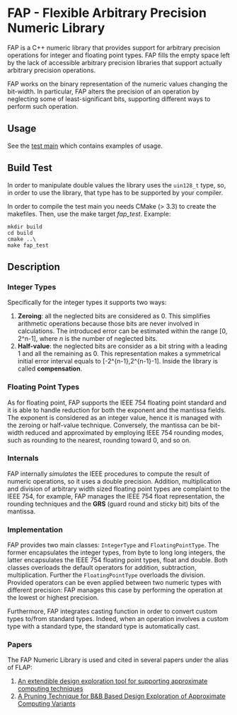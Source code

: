 # FAP - Flexible Arbitrary Precision Numeric Library

FAP is a C++ numeric library that provides support for arbitrary precision operations for integer and floating point types.
FAP fills the empty space left by the lack of accessible arbitrary precision libraries that support actually arbitrary precision operations.

FAP works on the binary representation of the numeric values changing the bit-width. In particular, FAP alters the precision of an operation by neglecting some of least-significant bits, supporting different ways to perform such operation. 

## Usage
See the [test main](test/main.cpp) which contains examples of usage.

## Build Test
In order to manipulate double values the library uses the `uin128_t` type, so, in order to use the library, that type has to be supported by your compiler.

In order to compile the test main you needs CMake (> 3.3) to create the makefiles. Then, use the make target *fap_test*.
Example:
```
mkdir build
cd build
cmake ..\
make fap_test
```

## Description
### Integer Types
Specifically for the integer types it supports two ways: 

1. **Zeroing**: all the neglected bits are considered as 0. This simplifies arithmetic operations because those bits are never involved in calculations. The introduced error can be estimated within the range [0, 2^n-1], where *n* is the number of neglected bits.
2. **Half-value**: the neglected bits are consider as a bit string with a leading 1 and all the remaining as 0. This representation makes a symmetrical initial error interval equals to [-2^{n-1},2^{n-1}-1]. Inside the library is called **compensation**.

### Floating Point Types
As for floating point, FAP supports the IEEE 754 floating point standard and it is able to handle reduction for both the exponent and the mantissa fields.
The exponent is considered as an integer value, hence it is managed with the zeroing or half-value technique.
Conversely, the mantissa can be bit-width reduced and approximated by employing IEEE 754 rounding modes, such as rounding to the nearest, rounding toward 0, and so on.

### Internals
FAP internally *simulates* the IEEE procedures to compute the result of numeric operations, so it uses a double precision. Addition, multiplication and division of arbitrary width sized floating point types are complaint to the IEEE 754, for example, FAP manages the IEEE 754 float representation, the rounding techniques and the **GRS** (guard round and sticky bit) bits of the mantissa.

### Implementation
FAP provides two main classes: `IntegerType` and `FloatingPointType`.
The former encapsulates the integer types, from byte to long long integers, the latter encapsulates the IEEE 754 floating point types, float and double.
Both classes overloads the default operators for addition, subtraction, multiplication. Further the `FloatingPointType` overloads the division.
Provided operators can be even applied between two numeric types with different precision: FAP manages this case by performing the operation at the lowest or highest precision.

Furthermore, FAP integrates casting function in order to convert custom types to/from standard types. Indeed, when an operation involves a custom type with a standard type, the standard type is automatically cast.

### Papers
The FAP Numeric Library is used and cited in several papers under the alias of FLAP:

1. [An extendible design exploration tool for supporting approximate computing techniques](http://ieeexplore.ieee.org/document/7483888/)
2. [A Pruning Technique for B&B Based Design Exploration of Approximate Computing Variants](http://ieeexplore.ieee.org/abstract/document/7560284/) 

